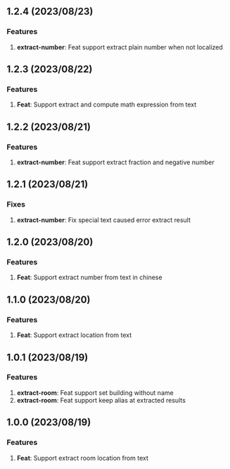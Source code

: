 ## 1.2.4 (2023/08/23)

### Features

1. **extract-number**: Feat support extract plain number when not localized

## 1.2.3 (2023/08/22)

### Features

1. **Feat**: Support extract and compute math expression from text

## 1.2.2 (2023/08/21)

### Features

1. **extract-number**: Feat support extract fraction and negative number

## 1.2.1 (2023/08/21)

### Fixes

1. **extract-number**: Fix special text caused error extract result

## 1.2.0 (2023/08/20)

### Features

1. **Feat**: Support extract number from text in chinese

## 1.1.0 (2023/08/20)

### Features

1. **Feat**: Support extract location from text

## 1.0.1 (2023/08/19)

### Features

1. **extract-room**: Feat support set building without name
2. **extract-room**: Feat support keep alias at extracted results

## 1.0.0 (2023/08/19)

### Features

1. **Feat**: Support extract room location from text
